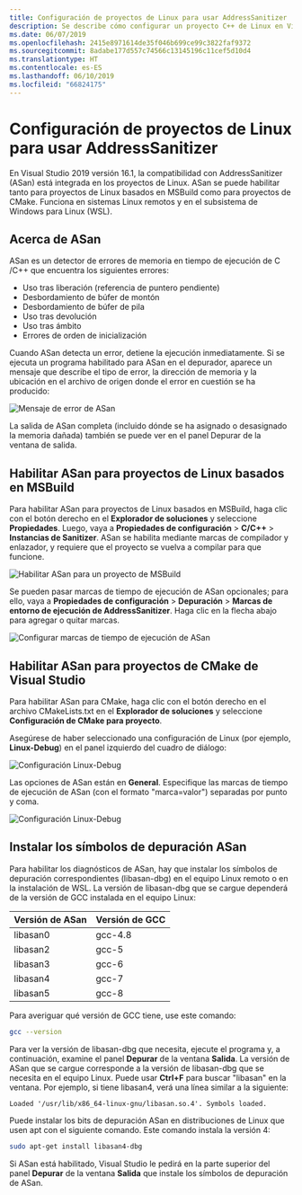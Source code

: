 ```yaml
---
title: Configuración de proyectos de Linux para usar AddressSanitizer
description: Se describe cómo configurar un proyecto C++ de Linux en Visual Studio para usar AddressSanitizer.
ms.date: 06/07/2019
ms.openlocfilehash: 2415e8971614de35f046b699ce99c3822faf9372
ms.sourcegitcommit: 8adabe177d557c74566c13145196c11cef5d10d4
ms.translationtype: HT
ms.contentlocale: es-ES
ms.lasthandoff: 06/10/2019
ms.locfileid: "66824175"
---
```

# <a name="configure-linux-projects-to-use-address-sanitizer"></a>Configuración de proyectos de Linux para usar AddressSanitizer

En Visual Studio 2019 versión 16.1, la compatibilidad con AddressSanitizer (ASan) está integrada en los proyectos de Linux. ASan se puede habilitar tanto para proyectos de Linux basados en MSBuild como para proyectos de CMake. Funciona en sistemas Linux remotos y en el subsistema de Windows para Linux (WSL).

## <a name="about-asan"></a>Acerca de ASan

ASan es un detector de errores de memoria en tiempo de ejecución de C /C++ que encuentra los siguientes errores:

- Uso tras liberación (referencia de puntero pendiente)
- Desbordamiento de búfer de montón
- Desbordamiento de búfer de pila
- Uso tras devolución
- Uso tras ámbito
- Errores de orden de inicialización

Cuando ASan detecta un error, detiene la ejecución inmediatamente. Si se ejecuta un programa habilitado para ASan en el depurador, aparece un mensaje que describe el tipo de error, la dirección de memoria y la ubicación en el archivo de origen donde el error en cuestión se ha producido:

   ![Mensaje de error de ASan](media/asan-error.png)

La salida de ASan completa (incluido dónde se ha asignado o desasignado la memoria dañada) también se puede ver en el panel Depurar de la ventana de salida.

## <a name="enable-asan-for-msbuild-based-linux-projects"></a>Habilitar ASan para proyectos de Linux basados en MSBuild

Para habilitar ASan para proyectos de Linux basados en MSBuild, haga clic con el botón derecho en el **Explorador de soluciones** y seleccione **Propiedades**. Luego, vaya a **Propiedades de configuración** > **C/C++**  > **Instancias de Sanitizer**. ASan se habilita mediante marcas de compilador y enlazador, y requiere que el proyecto se vuelva a compilar para que funcione.

![Habilitar ASan para un proyecto de MSBuild](media/msbuild-asan-prop-page.png)

Se pueden pasar marcas de tiempo de ejecución de ASan opcionales; para ello, vaya a **Propiedades de configuración** > **Depuración** > **Marcas de entorno de ejecución de AddressSanitizer**. Haga clic en la flecha abajo para agregar o quitar marcas.

![Configurar marcas de tiempo de ejecución de ASan](media/msbuild-asan-runtime-flags.png)

## <a name="enable-asan-for-visual-studio-cmake-projects"></a>Habilitar ASan para proyectos de CMake de Visual Studio

Para habilitar ASan para CMake, haga clic con el botón derecho en el archivo CMakeLists.txt en el **Explorador de soluciones** y seleccione **Configuración de CMake para proyecto**.

Asegúrese de haber seleccionado una configuración de Linux (por ejemplo, **Linux-Debug**) en el panel izquierdo del cuadro de diálogo:

![Configuración Linux-Debug](media/linux-debug-configuration.png)

Las opciones de ASan están en **General**. Especifique las marcas de tiempo de ejecución de ASan (con el formato "marca=valor") separadas por punto y coma.

![Configuración Linux-Debug](media/cmake-settings-asan-options.png)

## <a name="install-the-asan-debug-symbols"></a>Instalar los símbolos de depuración ASan

Para habilitar los diagnósticos de ASan, hay que instalar los símbolos de depuración correspondientes (libasan-dbg) en el equipo Linux remoto o en la instalación de WSL. La versión de libasan-dbg que se cargue dependerá de la versión de GCC instalada en el equipo Linux:

|**Versión de ASan**|**Versión de GCC**|
| --- | --- |
|libasan0|gcc-4.8|
|libasan2|gcc-5|
|libasan3|gcc-6|
|libasan4|gcc-7|
|libasan5|gcc-8|

Para averiguar qué versión de GCC tiene, use este comando:

```bash
gcc --version
```

Para ver la versión de libasan-dbg que necesita, ejecute el programa y, a continuación, examine el panel **Depurar** de la ventana **Salida**. La versión de ASan que se cargue corresponde a la versión de libasan-dbg que se necesita en el equipo Linux. Puede usar **Ctrl+F** para buscar "libasan" en la ventana. Por ejemplo, si tiene libasan4, verá una línea similar a la siguiente:

```Output
Loaded '/usr/lib/x86_64-linux-gnu/libasan.so.4'. Symbols loaded.
```

Puede instalar los bits de depuración ASan en distribuciones de Linux que usen apt con el siguiente comando. Este comando instala la versión 4:

```bash
sudo apt-get install libasan4-dbg
```

Si ASan está habilitado, Visual Studio le pedirá en la parte superior del panel **Depurar** de la ventana **Salida** que instale los símbolos de depuración de ASan.
